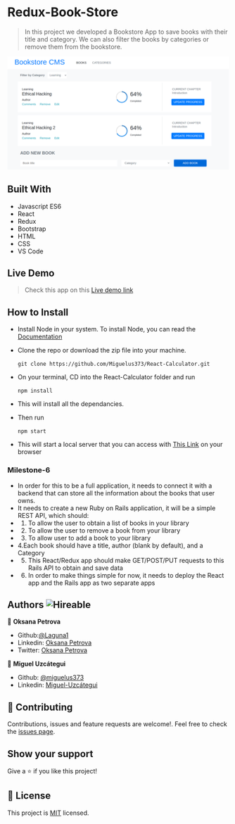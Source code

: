 # Redux-Book-Store

> In this project we developed a Bookstore App to save books with their title and category. We can also filter the books by categories or remove them from the bookstore.

![screenshot](./src/assets/screenshot.png)

## Built With

- Javascript ES6
- React
- Redux
- Bootstrap
- HTML
- CSS
- VS Code

## Live Demo

> Check this app on this [Live demo link](http://redux-bookstore-373.herokuapp.com/)

## How to Install

- Install Node in your system. To install Node, you can read the [Documentation](https://nodejs.org/en/download/package-manager/)
- Clone the repo or download the zip file into your machine. 
    ``` 
   git clone https://github.com/Miguelus373/React-Calculator.git
    ``` 
- On your terminal, CD into the React-Calculator folder and run
    ``` 
   npm install
    ``` 
- This will install all the dependancies.

- Then run 
    ``` 
   npm start
    ``` 
- This will start a local server that you can access with [This Link](http://localhost:3000/) on your browser

### Milestone-6

- In order for this to be a full application, it needs to connect it with a backend that can store all the information about the books that user owns. 
- It needs to create a new Ruby on Rails application, it
will be a simple REST API, which should:
 - 1. To allow the user to obtain a list of books in your library
 - 2. To allow the user to remove a book from your library
 - 3. To allow user to add a book to your library
 - 4.Each book should have a title, author (blank by default), and a Category
 - 5. This React/Redux app should make GET/POST/PUT requests to this Rails API to obtain and save data
 - 6. In order to make things simple for now, it needs to deploy the React app and the Rails app as two separate apps

## Authors  ![Hireable](https://img.shields.io/badge/HIREABLE-YES-yellowgreen&?style=for-the-badge)

👤 **Oksana Petrova**

- Github:[@Laguna1](https://github.com/Laguna1)
- Linkedin: [Oksana Petrova](https://www.linkedin.com/in/oksana-petrova/)
- Twitter: [Oksana Petrova](https://twitter.com/OksanaP48303303) 

👤 **Miguel Uzcátegui**

- Github: [@miguelus373](https://github.com/miguelus373)
- Linkedin: [Miguel-Uzcátegui](https://www.linkedin.com/in/miguelus/)


## 🤝 Contributing

Contributions, issues and feature requests are welcome!. Feel free to check the [issues page](https://github.com/Miguelus373/Redux-Book-Store/issues).

## Show your support

Give a ⭐️ if you like this project!

## 📝 License
This project is [MIT](https://github.com/Miguelus373/Redux-Book-Store/blob/develop/LICENSE) licensed.